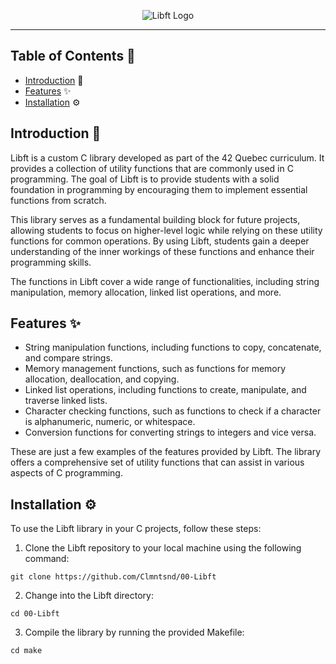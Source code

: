 <p align="center"> 
   <img src="https://github.com/Clmntsnd/42-project-badges/blob/main/badges/libfte.png" alt="Libft Logo">

  ---
</p>

## Table of Contents 📜

- [Introduction](#introduction) 🌟
- [Features](#features) ✨
- [Installation](#installation) ⚙️

## Introduction 🌟

Libft is a custom C library developed as part of the 42 Quebec curriculum. It provides a collection of utility functions that are commonly used in C programming. The goal of Libft is to provide students with a solid foundation in programming by encouraging them to implement essential functions from scratch.

This library serves as a fundamental building block for future projects, allowing students to focus on higher-level logic while relying on these utility functions for common operations. By using Libft, students gain a deeper understanding of the inner workings of these functions and enhance their programming skills.

The functions in Libft cover a wide range of functionalities, including string manipulation, memory allocation, linked list operations, and more.

## Features ✨

- String manipulation functions, including functions to copy, concatenate, and compare strings.
- Memory management functions, such as functions for memory allocation, deallocation, and copying.
- Linked list operations, including functions to create, manipulate, and traverse linked lists.
- Character checking functions, such as functions to check if a character is alphanumeric, numeric, or whitespace.
- Conversion functions for converting strings to integers and vice versa.

These are just a few examples of the features provided by Libft. The library offers a comprehensive set of utility functions that can assist in various aspects of C programming.

## Installation ⚙️

To use the Libft library in your C projects, follow these steps:

1.  Clone the Libft repository to your local machine using the following command:
<pre><code>git clone https://github.com/Clmntsnd/00-Libft</code></pre>
2.  Change into the Libft directory:
<pre><code>cd 00-Libft</code></pre>
3.  Compile the library by running the provided Makefile:
<pre><code>cd make</code></pre>
